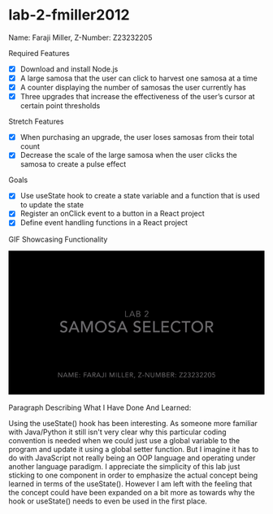 # lab-2-fmiller2012

Name: Faraji Miller, Z-Number: Z23232205


Required Features
- [x] Download and install Node.js
- [x] A large samosa that the user can click to harvest one samosa at a time
- [x] A counter displaying the number of samosas the user currently has
- [x] Three upgrades that increase the effectiveness of the user’s cursor at certain point thresholds

Stretch Features
- [x] When purchasing an upgrade, the user loses samosas from their total count
- [x] Decrease the scale of the large samosa when the user clicks the samosa to create a pulse effect

Goals
- [x] Use useState hook to create a state variable and a function that is used to update the state
- [x] Register an onClick event to a button in a React project
- [x] Define event handling functions in a React project

GIF Showcasing Functionality

![GIF showcasing functionality](./Lab2.gif)


Paragraph Describing What I Have Done And Learned:

Using the useState() hook has been interesting. As someone more familiar with Java/Python it still isn't very clear why this particular coding convention is needed when we could just use a global variable to the program and update it using a global setter function. But I imagine it has to do with JavaScript not really being an OOP language and operating under another language paradigm. I appreciate the simplicity of this lab just sticking to one component in order to emphasize the actual concept being learned in terms of the useState(). However I am left with the feeling that the concept could have been expanded on a bit more as towards why the hook or useState() needs to even be used in the first place. 

